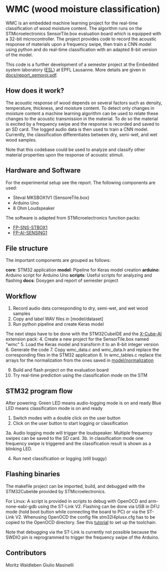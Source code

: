 # WMC (wood moisture classification)
WMC is an embedded machine learning project for the real-time classification of wood moisture content. The algorithm runs on the STMicroelectronics SensorTile.box evaluation board which is equipped with a 32-bit microcontroller. The project provides code to record the acoustic response of materials upon a frequency swipe, then train a CNN model using python and do real-time classification with an adapted 8-bit version of the model.

This code is a further development of a semester project at the Embedded system laboratory ([ESL](https://www.epfl.ch/labs/esl/)) at EPFL Lausanne. More details are given in [docs/report_semproj.pdf](docs/report_semproj.pdf).

## How does it work?
The acoustic response of wood depends on several factors such as density, temperature, thickness, and moisture content. To detect only changes in moisture content a machine learning algorithm can be used to relate these changes to the acoustic transmission in the material. To do so the material is excited by a frequency swipe and the response is recorded and saved to an SD card. The logged audio data is then used to train a CNN model. Currently, the classification differentiates between dry, semi-wet, and wet wood samples.

Note that this codebase could be used to analyze and classify other material properties upon the response of acoustic stimuli.

## Hardware and Software
For the experimental setup see the report. The following components are used: 

* Steval MKSBOX1V1 (SensoreTile.box)
* Arduino Uno
* 8 Ohm Loudspeaker

The software is adapted from STMicroelectronics function packs:
-   [FP-SNS-STBOX1](https://www.st.com/content/st_com/en/products/embedded-software/mcu-mpu-embedded-software/stm32-embedded-software/stm32-ode-function-pack-sw/fp-sns-stbox1.html)
-   [FP-AI-SENSING1](https://www.st.com/content/st_com/en/products/embedded-software/mcu-mpu-embedded-software/stm32-embedded-software/stm32-ode-function-pack-sw/fp-ai-sensing1.html)

## File structure
The important components are grouped as follows:

**core**: STM32 application
**model**: Pipeline for Keras model creation
**arduino**: Arduino script for Arduino Uno
**scripts**: Useful scripts for analyzing and flashing
**docs**: Doxygen and report of semester project

  

## Workflow
1. Record audio data corresponding to dry, semi-wet, and wet wood samples
2. Copy and label WAV files in [model/dataset]
3. Run python pipeline and create Keras model

The next steps have to be done with the STM32CubeIDE and the [X-Cube-AI](https://www.st.com/en/embedded-software/x-cube-ai.html) extension pack:
4. Create a new project for the SensorTile.box named "wmc"
5. Load the Keras model and transform it to an 8-bit integer version
6. Generate the code
7. Copy wmc_data.c and wmc_data.h and replace the corresponding files in the STM32 application
8. In wmc_tables.c replace the arrays for the normalization from the ones saved in [model/normalization](model/normalization)

9. Build and flash project on the evaluation board
10. Try real-time prediction using the classification mode on the STM

## STM32 program flow
After powering:
Green LED means audio-logging mode is on and ready
Blue LED means classification mode is on and ready

1. Switch modes with a double click on the user button
2. Click on the user button to start logging or classification

3a. Audio logging mode will trigger the loudspeaker. Multiple frequency swipes can be saved to the SD card.
3b. In classification mode one frequency swipe is triggered and the classification result is shown as a blinking LED.

4.  Run next classification or logging (still buggy)
  
## Flashing binaries
The makefile project can be imported, build, and debugged with the STM32CubeIde provided by STMicroelectronics.

For Linux:
A script is provided in scripts to debug with OpenOCD and arm-none-eabi-gdb using the ST-Link V2. Flashing can be done via USB in DFU mode (hold boot button while connecting the board to PC) or via the ST-Link V2. Whenusing OpenOCD the config file stm32l4plusx.cfg has to be copied to the OpenOCD directory. See this [tutorial]([https://www.plguo.com/posts/stm32/STM32-Development-without-an-IDE/](https://www.plguo.com/posts/stm32/STM32-Development-without-an-IDE/)) to set up the toolchain.

Note that debugging via the ST-Link is currently not possible because the SWDIO pin is reprogrammed to trigger the frequency swipe of the Arduino.

## Contributors
Moritz Waldleben
Giulio Masinelli 
